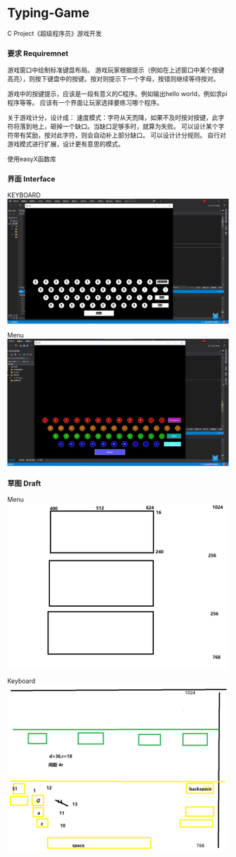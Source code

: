 # Typing-Game
 C Project《超级程序员》游戏开发
### 要求 Requiremnet
游戏窗口中绘制标准键盘布局。
游戏玩家根据提示（例如在上述窗口中某个按键高亮），则按下键盘中的按键。按对则提示下一个字母，按错则继续等待按对。

游戏中的按键提示，应该是一段有意义的C程序。例如输出hello world，例如求pi程序等等。
应该有一个界面让玩家选择要练习哪个程序。

关于游戏计分，设计成：
速度模式：字符从天而降，如果不及时按对按键，此字符将落到地上，砸掉一个缺口。当缺口足够多时，就算为失败。
可以设计某个字符带有奖励，按对此字符，则会自动补上部分缺口。
可以设计计分规则。
自行对游戏模式进行扩展，设计更有意思的模式。

使用easyX函数库

### 界面 Interface
KEYBOARD
![keyboard](Photo/keyboard.png)

Menu
![KEYBOARD-RAINBOW](Photo/KEYBOARD-RAINBOW.png)

### 草图 Draft
Menu
![Menu](Photo/Menu.png)

Keyboard
![Demo](Photo/Demo.png)